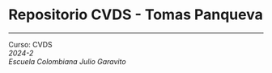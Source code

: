 # Repositorio CVDS - Tomas Panqueva

---

Curso: CVDS \
_2024-2_ \
_Escuela Colombiana Julio Garavito_
